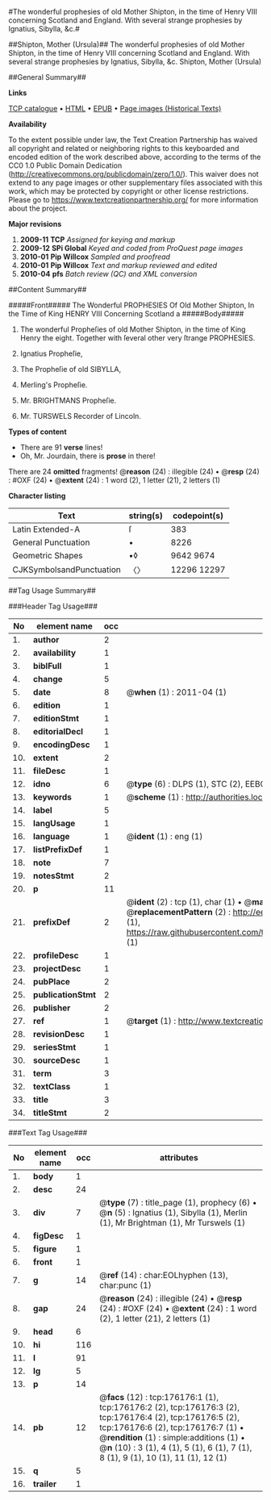 #The wonderful prophesies of old Mother Shipton, in the time of Henry VIII concerning Scotland and England. With several strange prophesies by Ignatius, Sibylla, &c.#

##Shipton, Mother (Ursula)##
The wonderful prophesies of old Mother Shipton, in the time of Henry VIII concerning Scotland and England. With several strange prophesies by Ignatius, Sibylla, &c.
Shipton, Mother (Ursula)

##General Summary##

**Links**

[TCP catalogue](http://www.ota.ox.ac.uk/tcp/)  • 
[HTML](http://tei.it.ox.ac.uk/tcp/Texts-HTML/free/B05/B05851.html)  • 
[EPUB](http://tei.it.ox.ac.uk/tcp/Texts-EPUB/free/B05/B05851.epub) • 
[Page images (Historical Texts)](https://historicaltexts.jisc.ac.uk/eebo-52614936e)

**Availability**

To the extent possible under law, the Text Creation Partnership has waived all copyright and related or neighboring rights to this keyboarded and encoded edition of the work described above, according to the terms of the CC0 1.0 Public Domain Dedication (http://creativecommons.org/publicdomain/zero/1.0/). This waiver does not extend to any page images or other supplementary files associated with this work, which may be protected by copyright or other license restrictions. Please go to https://www.textcreationpartnership.org/ for more information about the project.

**Major revisions**

1. __2009-11__ __TCP__ *Assigned for keying and markup*
1. __2009-12__ __SPi Global__ *Keyed and coded from ProQuest page images*
1. __2010-01__ __Pip Willcox__ *Sampled and proofread*
1. __2010-01__ __Pip Willcox__ *Text and markup reviewed and edited*
1. __2010-04__ __pfs__ *Batch review (QC) and XML conversion*

##Content Summary##

#####Front#####
The Wonderful PROPHESIES Of Old Mother Shipton, In the Time of King HENRY VIII Concerning Scotland a
#####Body#####

1. The wonderful Propheſies of old Mother Shipton, in the time of King Henry the eight. Together with ſeveral other very ſtrange PROPHESIES.

1. Ignatius Propheſie,

1. The Propheſie of old SIBYLLA,

1. Merling's Propheſie.

1. Mr. BRIGHTMANS Propheſie.

1. Mr. TURSWELS Recorder of Lincoln.

**Types of content**

  * There are 91 **verse** lines!
  * Oh, Mr. Jourdain, there is **prose** in there!

There are 24 **omitted** fragments! 
 @__reason__ (24) : illegible (24)  •  @__resp__ (24) : #OXF (24)  •  @__extent__ (24) : 1 word (2), 1 letter (21), 2 letters (1)

**Character listing**


|Text|string(s)|codepoint(s)|
|---|---|---|
|Latin Extended-A|ſ|383|
|General Punctuation|•|8226|
|Geometric Shapes|▪◊|9642 9674|
|CJKSymbolsandPunctuation|〈〉|12296 12297|

##Tag Usage Summary##

###Header Tag Usage###

|No|element name|occ|attributes|
|---|---|---|---|
|1.|__author__|2||
|2.|__availability__|1||
|3.|__biblFull__|1||
|4.|__change__|5||
|5.|__date__|8| @__when__ (1) : 2011-04 (1)|
|6.|__edition__|1||
|7.|__editionStmt__|1||
|8.|__editorialDecl__|1||
|9.|__encodingDesc__|1||
|10.|__extent__|2||
|11.|__fileDesc__|1||
|12.|__idno__|6| @__type__ (6) : DLPS (1), STC (2), EEBO-CITATION (1), OCLC (1), VID (1)|
|13.|__keywords__|1| @__scheme__ (1) : http://authorities.loc.gov/ (1)|
|14.|__label__|5||
|15.|__langUsage__|1||
|16.|__language__|1| @__ident__ (1) : eng (1)|
|17.|__listPrefixDef__|1||
|18.|__note__|7||
|19.|__notesStmt__|2||
|20.|__p__|11||
|21.|__prefixDef__|2| @__ident__ (2) : tcp (1), char (1)  •  @__matchPattern__ (2) : ([0-9\-]+):([0-9IVX]+) (1), (.+) (1)  •  @__replacementPattern__ (2) : http://eebo.chadwyck.com/downloadtiff?vid=$1&page=$2 (1), https://raw.githubusercontent.com/textcreationpartnership/Texts/master/tcpchars.xml#$1 (1)|
|22.|__profileDesc__|1||
|23.|__projectDesc__|1||
|24.|__pubPlace__|2||
|25.|__publicationStmt__|2||
|26.|__publisher__|2||
|27.|__ref__|1| @__target__ (1) : http://www.textcreationpartnership.org/docs/. (1)|
|28.|__revisionDesc__|1||
|29.|__seriesStmt__|1||
|30.|__sourceDesc__|1||
|31.|__term__|3||
|32.|__textClass__|1||
|33.|__title__|3||
|34.|__titleStmt__|2||


###Text Tag Usage###

|No|element name|occ|attributes|
|---|---|---|---|
|1.|__body__|1||
|2.|__desc__|24||
|3.|__div__|7| @__type__ (7) : title_page (1), prophecy (6)  •  @__n__ (5) : Ignatius (1), Sibylla (1), Merlin (1), Mr Brightman (1), Mr Turswels (1)|
|4.|__figDesc__|1||
|5.|__figure__|1||
|6.|__front__|1||
|7.|__g__|14| @__ref__ (14) : char:EOLhyphen (13), char:punc (1)|
|8.|__gap__|24| @__reason__ (24) : illegible (24)  •  @__resp__ (24) : #OXF (24)  •  @__extent__ (24) : 1 word (2), 1 letter (21), 2 letters (1)|
|9.|__head__|6||
|10.|__hi__|116||
|11.|__l__|91||
|12.|__lg__|5||
|13.|__p__|14||
|14.|__pb__|12| @__facs__ (12) : tcp:176176:1 (1), tcp:176176:2 (2), tcp:176176:3 (2), tcp:176176:4 (2), tcp:176176:5 (2), tcp:176176:6 (2), tcp:176176:7 (1)  •  @__rendition__ (1) : simple:additions (1)  •  @__n__ (10) : 3 (1), 4 (1), 5 (1), 6 (1), 7 (1), 8 (1), 9 (1), 10 (1), 11 (1), 12 (1)|
|15.|__q__|5||
|16.|__trailer__|1||

